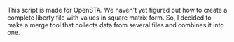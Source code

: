 This script is made for OpenSTA. We haven't yet figured out how to create a complete liberty file with values in square matrix form.
So, I decided to make a merge tool that collects data from several files and combines it into one.
